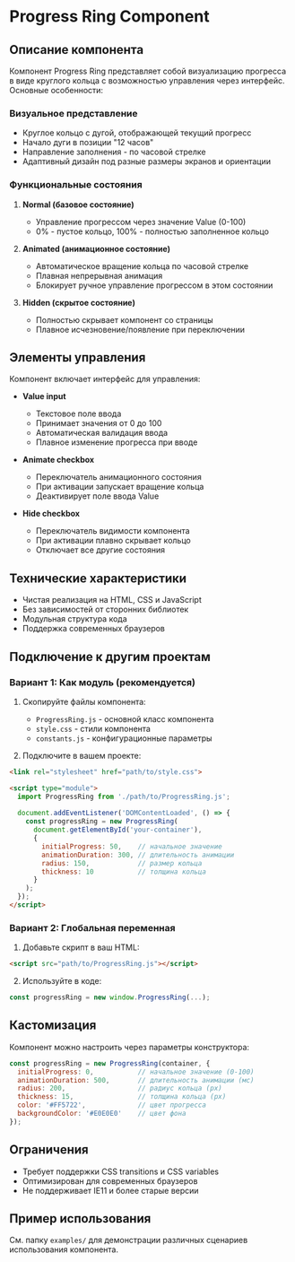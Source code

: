 # Progress Ring Component

## Описание компонента

Компонент Progress Ring представляет собой визуализацию прогресса в виде круглого кольца с возможностью управления через интерфейс. Основные особенности:

### Визуальное представление
- Круглое кольцо с дугой, отображающей текущий прогресс
- Начало дуги в позиции "12 часов"
- Направление заполнения - по часовой стрелке
- Адаптивный дизайн под разные размеры экранов и ориентации

### Функциональные состояния

1. **Normal (базовое состояние)**
    - Управление прогрессом через значение Value (0-100)
    - 0% - пустое кольцо, 100% - полностью заполненное кольцо

2. **Animated (анимационное состояние)**
    - Автоматическое вращение кольца по часовой стрелке
    - Плавная непрерывная анимация
    - Блокирует ручное управление прогрессом в этом состоянии

3. **Hidden (скрытое состояние)**
    - Полностью скрывает компонент со страницы
    - Плавное исчезновение/появление при переключении

## Элементы управления

Компонент включает интерфейс для управления:

- **Value input**
    - Текстовое поле ввода
    - Принимает значения от 0 до 100
    - Автоматическая валидация ввода
    - Плавное изменение прогресса при вводе

- **Animate checkbox**
    - Переключатель анимационного состояния
    - При активации запускает вращение кольца
    - Деактивирует поле ввода Value

- **Hide checkbox**
    - Переключатель видимости компонента
    - При активации плавно скрывает кольцо
    - Отключает все другие состояния

## Технические характеристики

- Чистая реализация на HTML, CSS и JavaScript
- Без зависимостей от сторонних библиотек
- Модульная структура кода
- Поддержка современных браузеров

## Подключение к другим проектам

### Вариант 1: Как модуль (рекомендуется)

1. Скопируйте файлы компонента:
    - `ProgressRing.js` - основной класс компонента
    - `style.css` - стили компонента
    - `constants.js` - конфигурационные параметры

2. Подключите в вашем проекте:
```html
<link rel="stylesheet" href="path/to/style.css">

<script type="module">
  import ProgressRing from './path/to/ProgressRing.js';
  
  document.addEventListener('DOMContentLoaded', () => {
    const progressRing = new ProgressRing(
      document.getElementById('your-container'),
      {
        initialProgress: 50,    // начальное значение
        animationDuration: 300, // длительность анимации
        radius: 150,            // размер кольца
        thickness: 10           // толщина кольца
      }
    );
  });
</script>
```

### Вариант 2: Глобальная переменная

1. Добавьте скрипт в ваш HTML:
```html
<script src="path/to/ProgressRing.js"></script>
```

2. Используйте в коде:
```javascript
const progressRing = new window.ProgressRing(...);
```

## Кастомизация

Компонент можно настроить через параметры конструктора:

```javascript
const progressRing = new ProgressRing(container, {
  initialProgress: 0,           // начальное значение (0-100)
  animationDuration: 500,       // длительность анимации (мс)
  radius: 200,                  // радиус кольца (px)
  thickness: 15,                // толщина кольца (px)
  color: '#FF5722',             // цвет прогресса
  backgroundColor: '#E0E0E0'    // цвет фона
});
```

## Ограничения

- Требует поддержки CSS transitions и CSS variables
- Оптимизирован для современных браузеров
- Не поддерживает IE11 и более старые версии

## Пример использования

См. папку `examples/` для демонстрации различных сценариев использования компонента.